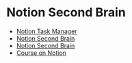 # Notion Second Brain

- [Notion Task Manager](https://www.youtube.com/watch?v=32dLXdB4ozs)
- [Notion Second Brain](https://www.youtube.com/watch?v=vs8WQh2k-Ow)
- [Notion Second Brain](https://www.youtube.com/watch?v=PaIQxvr99cM)
- [Course on Notion](https://www.youtube.com/watch?v=PaIQxvr99cM)
